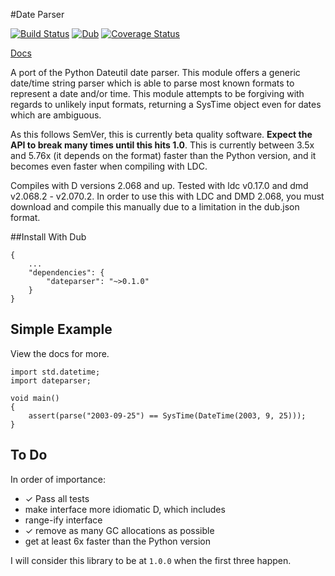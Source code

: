 #Date Parser

[![Build Status](https://travis-ci.org/JackStouffer/date-parser.svg?branch=master)](https://travis-ci.org/JackStouffer/date-parser) [![Dub](https://img.shields.io/dub/v/dateparser.svg)](http://code.dlang.org/packages/dateparser) [![Coverage Status](https://coveralls.io/repos/github/JackStouffer/date-parser/badge.svg?branch=master)](https://coveralls.io/github/JackStouffer/date-parser?branch=master)

[Docs](https://jackstouffer.github.io/date-parser/)

A port of the Python Dateutil date parser. This module offers a generic date/time string parser which is able to parse most known formats to represent a date and/or time. This module attempts to be forgiving with regards to unlikely input formats, returning a SysTime object even for dates which are ambiguous.

As this follows SemVer, this is currently beta quality software. **Expect the API to break many times until this hits 1.0**. This is currently between 3.5x and 5.76x (it depends on the format) faster than the Python version, and it becomes even faster when compiling with LDC.

Compiles with D versions 2.068 and up. Tested with ldc v0.17.0 and dmd v2.068.2 - v2.070.2. In order to use this with LDC and DMD 2.068, you must download and compile this manually due to a limitation in the dub.json format.

##Install With Dub

```
{
    ...
    "dependencies": {
        "dateparser": "~>0.1.0"
    }
}
```

## Simple Example

View the docs for more.

```
import std.datetime;
import dateparser;

void main()
{
    assert(parse("2003-09-25") == SysTime(DateTime(2003, 9, 25)));
}
```

## To Do

In order of importance:

- ✓ Pass all tests
- make interface more idiomatic D, which includes
- range-ify interface
- ✓ remove as many GC allocations as possible
- get at least 6x faster than the Python version

I will consider this library to be at `1.0.0` when the first three happen.
